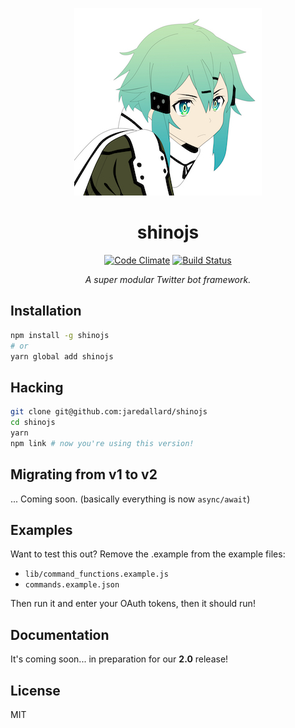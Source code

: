 <p align="center">
  <img src="https://github.com/jaredallard/shinojs/blob/master/.github/logo.jpg?raw=true"/>


  <h1 align="center">shinojs</h1>

  <p align="center">
    <a href="https://codeclimate.com/github/jaredallard/shinojs"><img src="https://codeclimate.com/github/jaredallard/shinojs/badges/gpa.svg" alt="Code Climate"></a>
     <a href="#"><img src="https://img.shields.io/badge/build-success-green.svg" alt="Build Status" /></a>
  </p>

  <p align="center"><i>A super modular Twitter bot framework.</i></p>
</p>

## Installation

```bash
npm install -g shinojs
# or
yarn global add shinojs
```

## Hacking

```bash
git clone git@github.com:jaredallard/shinojs
cd shinojs
yarn
npm link # now you're using this version!
```

## Migrating from v1 to v2

... Coming soon. (basically everything is now `async/await`)

## Examples

Want to test this out? Remove the .example from the example files:

 * `lib/command_functions.example.js`
 * `commands.example.json`

Then run it and enter your OAuth tokens, then it should run!

## Documentation

It's coming soon... in preparation for our **2.0** release!

## License

MIT
